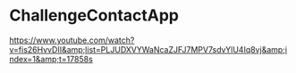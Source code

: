 # ChallengeContactApp
https://www.youtube.com/watch?v=fis26HvvDII&amp;list=PLJUDXVYWaNcaZJFJ7MPV7sdvYlU4Iq8vj&amp;index=1&amp;t=17858s
